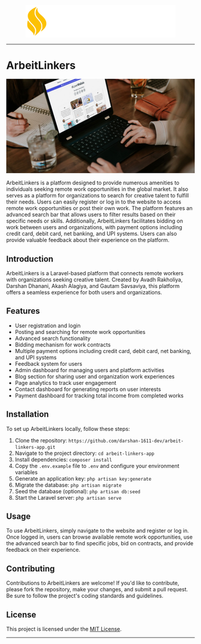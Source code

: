 <p align="center"><a href="https://laravel.com" target="_blank"><img src="public/images/logo-white.png" width="400" alt="ArbeitLinkers Logo"></a></p>



------

# ArbeitLinkers

![ArbeitLinkers](public/images/a.jpeg)

ArbeitLinkers is a platform designed to provide numerous amenities to individuals seeking remote work opportunities in the global market. It also serves as a platform for organizations to search for creative talent to fulfill their needs. Users can easily register or log in to the website to access remote work opportunities or post their own work. The platform features an advanced search bar that allows users to filter results based on their specific needs or skills. Additionally, ArbeitLinkers facilitates bidding on work between users and organizations, with payment options including credit card, debit card, net banking, and UPI systems. Users can also provide valuable feedback about their experience on the platform.

## Introduction

ArbeitLinkers is a Laravel-based platform that connects remote workers with organizations seeking creative talent. Created by Avadh Rakholiya, Darshan Dhanani, Akash Alagiya, and Gautam Savsaviya, this platform offers a seamless experience for both users and organizations.

## Features

- User registration and login
- Posting and searching for remote work opportunities
- Advanced search functionality
- Bidding mechanism for work contracts
- Multiple payment options including credit card, debit card, net banking, and UPI systems
- Feedback system for users
- Admin dashboard for managing users and platform activities
- Blog section for sharing user and organization work experiences
- Page analytics to track user engagement
- Contact dashboard for generating reports on user interests
- Payment dashboard for tracking total income from completed works

## Installation

To set up ArbeitLinkers locally, follow these steps:

1. Clone the repository: `https://github.com/darshan-1611-dev/arbeit-linkers-app.git`
2. Navigate to the project directory: `cd arbeit-linkers-app`
3. Install dependencies: `composer install`
4. Copy the `.env.example` file to `.env` and configure your environment variables
5. Generate an application key: `php artisan key:generate`
6. Migrate the database: `php artisan migrate`
7. Seed the database (optional): `php artisan db:seed`
8. Start the Laravel server: `php artisan serve`

## Usage

To use ArbeitLinkers, simply navigate to the website and register or log in. Once logged in, users can browse available remote work opportunities, use the advanced search bar to find specific jobs, bid on contracts, and provide feedback on their experience.

## Contributing

Contributions to ArbeitLinkers are welcome! If you'd like to contribute, please fork the repository, make your changes, and submit a pull request. Be sure to follow the project's coding standards and guidelines.

## License

This project is licensed under the [MIT License](https://opensource.org/licenses/MIT).

---